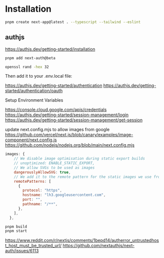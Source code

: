 # Installation

```sh
pnpm create next-app@latest . --typescript --tailwind --eslint
```

## authjs

<https://authjs.dev/getting-started/installation>

```sh
pnpm add next-auth@beta
```

```sh
openssl rand -hex 32
```

Then add it to your .env.local file:

<https://authjs.dev/getting-started/authentication>
<https://authjs.dev/getting-started/authentication/oauth>

Setup Environment Variables

<https://console.cloud.google.com/apis/credentials>
<https://authjs.dev/getting-started/session-management/login>
<https://authjs.dev/getting-started/session-management/get-session>

update next.config.mjs to allow images from google
<https://github.com/vercel/next.js/blob/canary/examples/image-component/next.config.js>
<https://github.com/nodejs/nodejs.org/blob/main/next.config.mjs>

```mjs
images: {
    // We disable image optimisation during static export builds
    // unoptimized: ENABLE_STATIC_EXPORT,
    // We allow SVGs to be used as images
    dangerouslyAllowSVG: true,
    // We add it to the remote pattern for the static images we use from Google Cloud Storage
    remotePatterns: [
      {
        protocol: "https",
        hostname: "lh3.googleusercontent.com",
        port: "",
        pathname: "/**",
      },
    ],
  },
```

```sh
pnpm build
pnpm start
```

<https://www.reddit.com/r/nextjs/comments/1bepd14/autherror_untrustedhost_host_must_be_trusted_url/>
<https://github.com/nextauthjs/next-auth/issues/6113>
